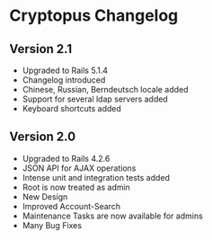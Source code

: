 # Cryptopus Changelog

## Version 2.1

*   Upgraded to Rails 5.1.4
*   Changelog introduced
*   Chinese, Russian, Berndeutsch locale added
*   Support for several ldap servers added
*   Keyboard shortcuts added

## Version 2.0

*   Upgraded to Rails 4.2.6
*   JSON API for AJAX operations
*   Intense unit and integration tests added
*   Root is now treated as admin
*   New Design
*   Improved Account-Search
*   Maintenance Tasks are now available for admins
*   Many Bug Fixes
